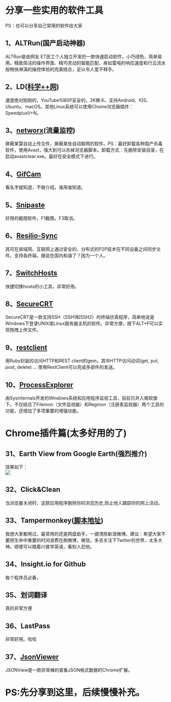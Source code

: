 # 分享一些实用的软件工具
PS：也可以分享自己常用的软件给大家

## 1、ALTRun(国产启动神器)
ALTRun是由网友 ET民工个人独立开发的一款快速启动软件，小巧绿色，简单易用。精致简洁的操作界面、精巧灵动的智能匹配、疾如雷电的响应速度和行云流水般畅快淋漓的操控体验的完美结合，足以令人爱不释手。<br>

## 2、LD([科学++网](https://github.com/getlantern/forum))
速度绝对刚刚的，YouTube1080P妥妥的，2K微卡。支持Android、IOS、Ubuntu、macOS。其他Linux系统可以使用Chome浏览器插件：SpeedplusV+N。

## 3、[networx](https://networx.en.softonic.com/)(流量监控)
屏蔽某雷自动上传文件，屏蔽某些自动联网的软件。PS：最好卸载各种国产杀毒软件，使用Avast，强大到可以杀掉浏览器脚本。卸载方式：先删除安装目录，在启动avastclear.exe。最好在安全模式下进行。

## 4、[GifCam](https://gifcam.en.softonic.com/)
看名字就知道，不做介绍。谁用谁知道。

## 5、[Snipaste](https://zh.snipaste.com/)
好用的截图软件，F1截图，F3取消。

## 6、[Resilio-Sync](https://www.resilio.com/individuals/)
其可在局域网、互联网上通过安全的、分布式的P2P技术在不同设备之间同步文件。支持各终端，据说在国内和谐了？因为一个人。

## 7、[SwitchHosts](https://github.com/oldj/SwitchHosts)
快捷切换hosts的小工具，非常好用。

## 8、[SecureCRT](https://www.vandyke.com/products/securecrt/)
SecureCRT是一款支持SSH（SSH1和SSH2）的终端仿真程序，简单地说是Windows下登录UNIX或Linux服务器主机的软件。非常方便，按下ALT+P可以实现拖拽上传文件。

## 9、[restclient](https://github.com/rest-client/rest-client)
用Ruby封装的访问HTTP和REST client的gem，其中HTTP访问动词(get, put, post, delete) ... 使用RestClient可以完成多部件的发送。

## 10、[ProcessExplorer](https://docs.microsoft.com/en-us/sysinternals/downloads/process-explorer)
由Sysinternals开发的Windows系统和应用程序监视工具，目前已并入微软旗下。不仅结合了Filemon（文件监视器）和Regmon（注册表监视器）两个工具的功能，还增加了多项重要的增强功能。
# Chrome插件篇(太多好用的了)

## 31、Earth View from Google Earth(强烈推介)
效果如下： <br>
![](https://i.imgur.com/OcNnFEg.jpg)
## 32、Click&Clean
当浏览器关闭时，这款应用程序删除你的浏览历史,防止他人跟踪你的网上活动。

## 33、Tampermonkey([脚本地址](https://greasyfork.org/zh-CN))
我想大家都用过，最常用的还是网盘助手，一键清除新浪微博。建议：希望大家不要把生命中重要的时间浪费在刷微博，微信。多去关注下Twitter的世界，太多大神。顺便可以跟着川普学英语，看别人怼他。

## 34、Insight.io for Github
每个程序员必备，

## 35、划词翻译
真的非常方便

## 36、LastPass
非常好用。哈哈

## 37、[JsonViewer](https://chrome.google.com/webstore/search/jsonviewer?utm_source=chrome-ntp-icon)
 JSONView是一款非常棒的查看JSON格式数据的Chrome扩展。


# PS:先分享到这里，后续慢慢补充。
